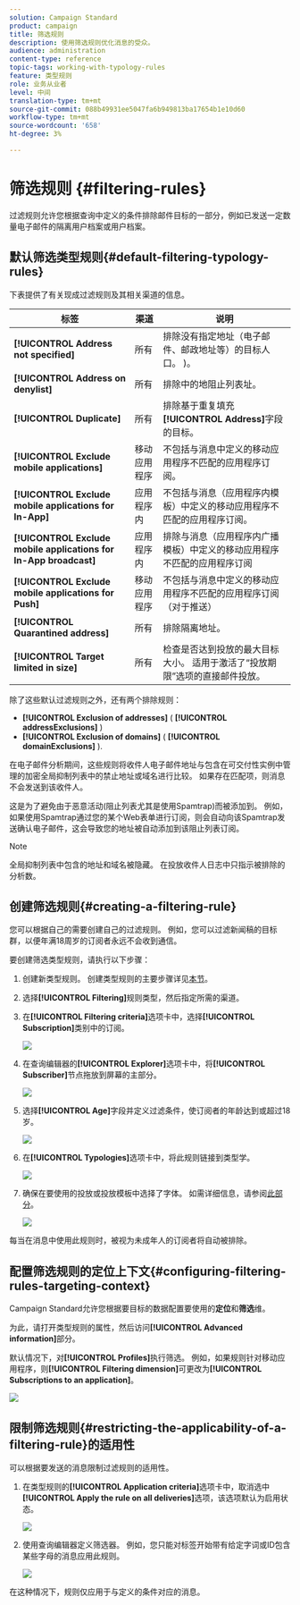 ```yaml
---
solution: Campaign Standard
product: campaign
title: 筛选规则
description: 使用筛选规则优化消息的受众。
audience: administration
content-type: reference
topic-tags: working-with-typology-rules
feature: 类型规则
role: 业务从业者
level: 中间
translation-type: tm+mt
source-git-commit: 088b49931ee5047fa6b949813ba17654b1e10d60
workflow-type: tm+mt
source-wordcount: '658'
ht-degree: 3%

---
```



# 筛选规则 {#filtering-rules}

过滤规则允许您根据查询中定义的条件排除邮件目标的一部分，例如已发送一定数量电子邮件的隔离用户档案或用户档案。

## 默认筛选类型规则{#default-filtering-typology-rules}

下表提供了有关现成过滤规则及其相关渠道的信息。

| 标签 | 渠道 | 说明 |
---------|----------|---------
| **[!UICONTROL Address not specified]** | 所有 | 排除没有指定地址（电子邮件、邮政地址等）的目标人口。 )。 |
| **[!UICONTROL Address on denylist]** | 所有 | 排除中的地阻止列表址。 |
| **[!UICONTROL Duplicate]** | 所有 | 排除基于重复填充&#x200B;**[!UICONTROL Address]**&#x200B;字段的目标。 |
| **[!UICONTROL Exclude mobile applications]** | 移动应用程序 | 不包括与消息中定义的移动应用程序不匹配的应用程序订阅。 |
| **[!UICONTROL Exclude mobile applications for In-App]** | 应用程序内 | 不包括与消息（应用程序内模板）中定义的移动应用程序不匹配的应用程序订阅。 |
| **[!UICONTROL Exclude mobile applications for In-App broadcast]** | 应用程序内 | 排除与消息（应用程序内广播模板）中定义的移动应用程序不匹配的应用程序订阅 |
| **[!UICONTROL Exclude mobile applications for Push]** | 移动应用程序 | 不包括与消息中定义的移动应用程序不匹配的应用程序订阅（对于推送） |
| **[!UICONTROL Quarantined address]** | 所有 | 排除隔离地址。 |
| **[!UICONTROL Target limited in size]** | 所有 | 检查是否达到投放的最大目标大小。 适用于激活了“投放期限”选项的直接邮件投放。 |

除了这些默认过滤规则之外，还有两个排除规则：

* **[!UICONTROL Exclusion of addresses]** ( **[!UICONTROL addressExclusions]** )
* **[!UICONTROL Exclusion of domains]** ( **[!UICONTROL domainExclusions]** ).

在电子邮件分析期间，这些规则将收件人电子邮件地址与包含在可交付性实例中管理的加密全局抑制列表中的禁止地址或域名进行比较。 如果存在匹配项，则消息不会发送到该收件人。

这是为了避免由于恶意活动(阻止列表尤其是使用Spamtrap)而被添加到。 例如，如果使用Spamtrap通过您的某个Web表单进行订阅，则会自动向该Spamtrap发送确认电子邮件，这会导致您的地址被自动添加到该阻止列表订阅。

>[!NOTE]
>
>全局抑制列表中包含的地址和域名被隐藏。 在投放收件人日志中只指示被排除的分析数。

## 创建筛选规则{#creating-a-filtering-rule}

您可以根据自己的需要创建自己的过滤规则。 例如，您可以过滤新闻稿的目标群，以便年满18周岁的订阅者永远不会收到通信。

要创建筛选类型规则，请执行以下步骤：

1. 创建新类型规则。 创建类型规则的主要步骤详见[本节](../../sending/using/managing-typology-rules.md)。

1. 选择&#x200B;**[!UICONTROL Filtering]**&#x200B;规则类型，然后指定所需的渠道。

1. 在&#x200B;**[!UICONTROL Filtering criteria]**&#x200B;选项卡中，选择&#x200B;**[!UICONTROL Subscription]**&#x200B;类别中的订阅。

   ![](assets/typology_create-rule-subscription.png)

1. 在查询编辑器的&#x200B;**[!UICONTROL Explorer]**&#x200B;选项卡中，将&#x200B;**[!UICONTROL Subscriber]**&#x200B;节点拖放到屏幕的主部分。

   ![](assets/typology_create-rule-subscriber.png)

1. 选择&#x200B;**[!UICONTROL Age]**&#x200B;字段并定义过滤条件，使订阅者的年龄达到或超过18岁。

   ![](assets/typology_create-rule-age.png)

1. 在&#x200B;**[!UICONTROL Typologies]**&#x200B;选项卡中，将此规则链接到类型学。

   ![](assets/typology_create-rule-typology.png)

1. 确保在要使用的投放或投放模板中选择了字体。 如需详细信息，请参阅[此部分](../../sending/using/managing-typologies.md#applying-typologies-to-messages)。

   ![](assets/typology_template.png)

每当在消息中使用此规则时，被视为未成年人的订阅者将自动被排除。

## 配置筛选规则的定位上下文{#configuring-filtering-rules-targeting-context}

Campaign Standard允许您根据要目标的数据配置要使用的&#x200B;**定位**&#x200B;和&#x200B;**筛选**&#x200B;维。

为此，请打开类型规则的属性，然后访问&#x200B;**[!UICONTROL Advanced information]**&#x200B;部分。

默认情况下，对&#x200B;**[!UICONTROL Profiles]**&#x200B;执行筛选。 例如，如果规则针对移动应用程序，则&#x200B;**[!UICONTROL Filtering dimension]**&#x200B;可更改为&#x200B;**[!UICONTROL Subscriptions to an application]**。

![](assets/typology_rule-order_2.png)

## 限制筛选规则{#restricting-the-applicability-of-a-filtering-rule}的适用性

可以根据要发送的消息限制过滤规则的适用性。

1. 在类型规则的&#x200B;**[!UICONTROL Application criteria]**&#x200B;选项卡中，取消选中&#x200B;**[!UICONTROL Apply the rule on all deliveries]**&#x200B;选项，该选项默认为启用状态。

   ![](assets/typology_limit.png)

1. 使用查询编辑器定义筛选器。 例如，您只能对标签开始带有给定字词或ID包含某些字母的消息应用此规则。

   ![](assets/typology_limit-rule.png)

在这种情况下，规则仅应用于与定义的条件对应的消息。

